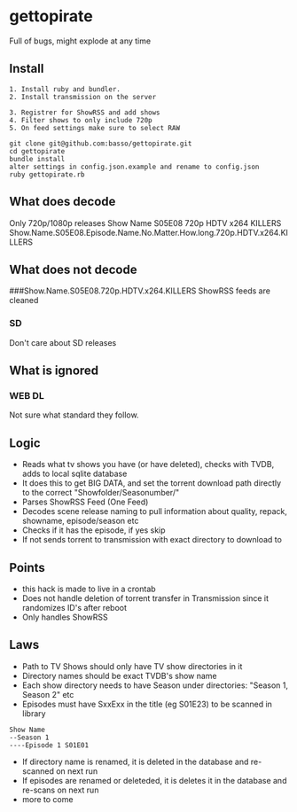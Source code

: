 # gettopirate
Full of bugs, might explode at any time
## Install

```
1. Install ruby and bundler.
2. Install transmission on the server

3. Registrer for ShowRSS and add shows
4. Filter shows to only include 720p
5. On feed settings make sure to select RAW 

git clone git@github.com:basso/gettopirate.git
cd gettopirate
bundle install
alter settings in config.json.example and rename to config.json
ruby gettopirate.rb
```

## What does decode
Only 720p/1080p releases
Show Name S05E08 720p HDTV x264 KILLERS
Show.Name.S05E08.Episode.Name.No.Matter.How.long.720p.HDTV.x264.KILLERS

## What does not decode
###Show.Name.S05E08.720p.HDTV.x264.KILLERS
ShowRSS feeds are cleaned
### SD
Don't care about SD releases

## What is ignored
### WEB DL
Not sure what standard they follow.

## Logic
- Reads what tv shows you have (or have deleted), checks with TVDB, adds to local sqlite database
- It does this to get BIG DATA, and set the torrent download path directly to the correct "Showfolder/Seasonumber/"
- Parses ShowRSS Feed (One Feed)
- Decodes scene release naming to pull information about quality, repack, showname, episode/season etc
- Checks if it has the episode, if yes skip
- If not sends torrent to transmission with exact directory to download to

## Points

- this hack is made to live in a crontab
- Does not handle deletion of torrent transfer in Transmission since it randomizes ID's after reboot
- Only handles ShowRSS

## Laws 
- Path to TV Shows should only have TV show directories in it
- Directory names should be exact TVDB's show name
- Each show directory needs to have Season under directories: "Season 1, Season 2" etc
- Episodes must have SxxExx in the title (eg S01E23) to be scanned in library

```
Show Name
--Season 1
----Episode 1 S01E01
```

- If directory name is renamed, it is deleted in the database and re-scanned on next run
- If episodes are renamed or deleteded, it is deletes it in the database and re-scans on next run
- more to come
